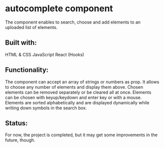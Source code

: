 # autocomplete component

The component enables to search, choose and add elements to an uploaded list of elements.

## Built with:

HTML & CSS
JavaScript
React (Hooks)

## Functionality:

The component can accept an array of strings or numbers as prop. It allows to choose any number of elements and display them above. Chosen elements can be removed separately or be cleared all at once. Elements can be chosen with keyup/keydown and enter key or with a mouse. Elements are sorted alphabetically and are displayed dynamically while writing down symbols in the search box.

## Status:

For now, the project is completed, but it may get some improvements in the future, though.